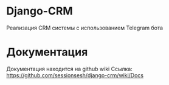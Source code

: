 # Django-CRM
Реализация CRM системы с использованием Telegram бота

# Документация
Документация находится на github wiki
Ссылка: https://github.com/sessionsesh/django-crm/wiki/Docs
